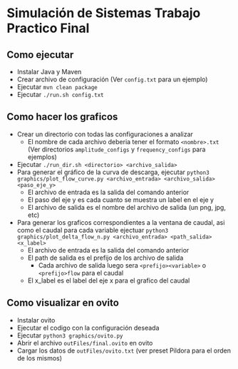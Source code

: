 # Simulación de Sistemas Trabajo Practico Final

## Como ejecutar
- Instalar Java y Maven
- Crear archivo de configuración (Ver `config.txt` para un ejemplo)
- Ejecutar `mvn clean package`
- Ejecutar `./run.sh config.txt`

## Como hacer los graficos
- Crear un directorio con todas las configuraciones a analizar
  - El nombre de cada archivo deberia tener el formato `<nombre>.txt` (Ver directorios `amplitude_configs` y `frequency_configs` para ejemplos)
- Ejecutar `./run_dir.sh <directorio> <archivo_salida>`
- Para generar el gráfico de la curva de descarga, ejecutar `python3 graphics/plot_flow_curve.py <archivo_entrada> <archivo_salida> <paso_eje_y>`
  - El archivo de entrada es la salida del comando anterior
  - El paso del eje y es cada cuanto se muestra un label en el eje y
  - El archivo de salida es el nombre del archivo de salida (un png, jpg, etc)
- Para generar los graficos correspondientes a la ventana de caudal, asi como el caudal para cada variable ejectuar `python3 graphics/plot_delta_flow_n.py <archivo_entrada> <path_salida> <x_label>`
  - El archivo de entrada es la salida del comando anterior
  - El path de salida es el prefijo de los archivo de salida
    - Cada archivo de salida luego sera `<prefijo><variable>` o `<prefijo>flow` para el caudal
  - El x_label es el label del eje x para el grafico del caudal

## Como visualizar en ovito
- Instalar ovito
- Ejecutar el codigo con la configuración deseada
- Ejecutar `python3 graphics/ovito.py`
- Abrir el archivo `outFiles/final.ovito` en ovito
- Cargar los datos de `outFiles/ovito.txt` (ver preset Pildora para el orden de los mismos)